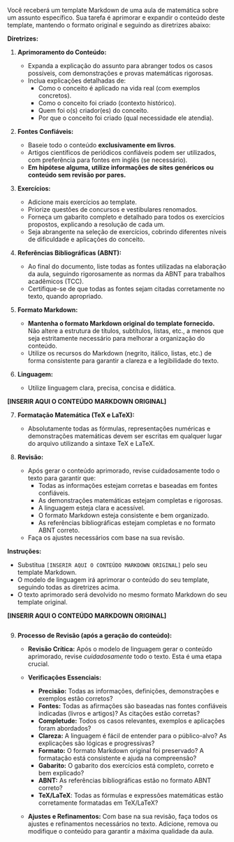 Você receberá um template Markdown de uma aula de matemática sobre um assunto específico. Sua tarefa é aprimorar e expandir o conteúdo deste template, mantendo o formato original e seguindo as diretrizes abaixo:

**Diretrizes:**

1.  **Aprimoramento do Conteúdo:**

    - Expanda a explicação do assunto para abranger todos os casos possíveis, com demonstrações e provas matemáticas rigorosas.
    - Inclua explicações detalhadas de:
      - Como o conceito é aplicado na vida real (com exemplos concretos).
      - Como o conceito foi criado (contexto histórico).
      - Quem foi o(s) criador(es) do conceito.
      - Por que o conceito foi criado (qual necessidade ele atendia).

2.  **Fontes Confiáveis:**

    - Baseie todo o conteúdo **exclusivamente em livros**.
    - Artigos científicos de periódicos confiáveis podem ser utilizados, com preferência para fontes em inglês (se necessário).
    - **Em hipótese alguma, utilize informações de sites genéricos ou conteúdo sem revisão por pares.**

3.  **Exercícios:**

    - Adicione mais exercícios ao template.
    - Priorize questões de concursos e vestibulares renomados.
    - Forneça um gabarito completo e detalhado para todos os exercícios propostos, explicando a resolução de cada um.
    - Seja abrangente na seleção de exercícios, cobrindo diferentes níveis de dificuldade e aplicações do conceito.

4.  **Referências Bibliográficas (ABNT):**

    - Ao final do documento, liste todas as fontes utilizadas na elaboração da aula, seguindo rigorosamente as normas da ABNT para trabalhos acadêmicos (TCC).
    - Certifique-se de que todas as fontes sejam citadas corretamente no texto, quando apropriado.

5.  **Formato Markdown:**

    - **Mantenha o formato Markdown original do template fornecido.** Não altere a estrutura de títulos, subtítulos, listas, etc., a menos que seja estritamente necessário para melhorar a organização do conteúdo.
    - Utilize os recursos do Markdown (negrito, itálico, listas, etc.) de forma consistente para garantir a clareza e a legibilidade do texto.

6.  **Linguagem:**
    - Utilize linguagem clara, precisa, concisa e didática.

**[INSERIR AQUI O CONTEÚDO MARKDOWN ORIGINAL]**

7. **Formatação Matemática (TeX e LaTeX):**

   - Absolutamente todas as fórmulas, representações numéricas e demonstrações matemáticas devem ser escritas em qualquer lugar do arquivo utilizando a sintaxe TeX e LaTeX.

8. **Revisão:**
   - Após gerar o conteúdo aprimorado, revise cuidadosamente todo o texto para garantir que:
     - Todas as informações estejam corretas e baseadas em fontes confiáveis.
     - As demonstrações matemáticas estejam completas e rigorosas.
     - A linguagem esteja clara e acessível.
     - O formato Markdown esteja consistente e bem organizado.
     - As referências bibliográficas estejam completas e no formato ABNT correto.
   - Faça os ajustes necessários com base na sua revisão.

**Instruções:**

- Substitua `[INSERIR AQUI O CONTEÚDO MARKDOWN ORIGINAL]` pelo seu template Markdown.
- O modelo de linguagem irá aprimorar o conteúdo do seu template, seguindo todas as diretrizes acima.
- O texto aprimorado será devolvido no mesmo formato Markdown do seu template original.

**[INSERIR AQUI O CONTEÚDO MARKDOWN ORIGINAL]**

```markdown

```

9.  **Processo de Revisão (após a geração do conteúdo):**

    - **Revisão Crítica:** Após o modelo de linguagem gerar o conteúdo aprimorado, revise _cuidadosamente_ todo o texto. Esta é uma etapa crucial.
    - **Verificações Essenciais:**

      - **Precisão:** Todas as informações, definições, demonstrações e exemplos estão corretos?
      - **Fontes:** Todas as afirmações são baseadas nas fontes confiáveis indicadas (livros e artigos)? As citações estão corretas?
      - **Completude:** Todos os casos relevantes, exemplos e aplicações foram abordados?
      - **Clareza:** A linguagem é fácil de entender para o público-alvo? As explicações são lógicas e progressivas?
      - **Formato:** O formato Markdown original foi preservado? A formatação está consistente e ajuda na compreensão?
      - **Gabarito:** O gabarito dos exercícios está completo, correto e bem explicado?
      - **ABNT:** As referências bibliográficas estão no formato ABNT correto?
      - **TeX/LaTeX**: Todas as fórmulas e expressões matemáticas estão corretamente formatadas em TeX/LaTeX?

    - **Ajustes e Refinamentos:** Com base na sua revisão, faça todos os ajustes e refinamentos necessários no texto. Adicione, remova ou modifique o conteúdo para garantir a máxima qualidade da aula.

